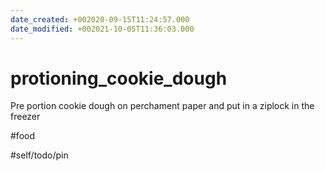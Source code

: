 ```yaml
---
date_created: +002020-09-15T11:24:57.000
date_modified: +002021-10-05T11:36:03.000
---
```


# protioning_cookie_dough

Pre portion cookie dough on perchament paper and put in a ziplock in the freezer

#food

#self/todo/pin
